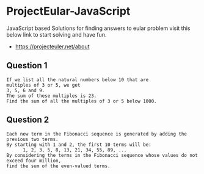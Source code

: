 # ProjectEular-JavaScript
JavaScript based Solutions for finding answers to eular problem
visit this below link to start solving and have fun.
  - https://projecteuler.net/about 

## Question 1
```
If we list all the natural numbers below 10 that are 
multiples of 3 or 5, we get 
3, 5, 6 and 9. 
The sum of these multiples is 23.
Find the sum of all the multiples of 3 or 5 below 1000.
```

## Question 2
  ```
  Each new term in the Fibonacci sequence is generated by adding the previous two terms. 
  By starting with 1 and 2, the first 10 terms will be:
        1, 2, 3, 5, 8, 13, 21, 34, 55, 89, ...
  By considering the terms in the Fibonacci sequence whose values do not exceed four million, 
  find the sum of the even-valued terms.
  ```
